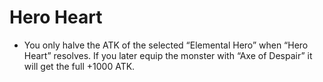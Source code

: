 # Hero Heart

*   You only halve the ATK of the selected “Elemental Hero” when “Hero Heart” resolves. If you later equip the monster with “Axe of Despair” it will get the full +1000 ATK.
